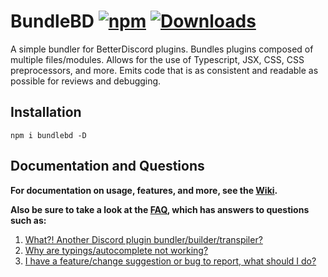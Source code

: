 # BundleBD [![npm][npm-badge]][npm-link] [![Downloads][downloads-badge]][npm-link]

[npm-badge]: https://img.shields.io/npm/v/bundlebd?color=%23d53639
[npm-link]: https://www.npmjs.com/package/bundlebd
[downloads-badge]: https://img.shields.io/npm/dt/bundlebd?color=%238956ff

A simple bundler for BetterDiscord plugins. Bundles plugins composed of multiple files/modules. Allows for the use of Typescript, JSX, CSS, CSS preprocessors, and more. Emits code that is as consistent and readable as possible for reviews and debugging.

## Installation

```
npm i bundlebd -D
```

## Documentation and Questions

**For documentation on usage, features, and more, see the [Wiki](https://github.com/Neodymium7/BundleBD/wiki).**

**Also be sure to take a look at the [FAQ](https://github.com/Neodymium7/BundleBD/wiki/FAQ), which has answers to questions such as:**

1.  [What?! Another Discord plugin bundler/builder/transpiler?](https://github.com/Neodymium7/BundleBD/wiki/FAQ#1-what-another-discord-plugin-bundlerbuildertranspiler-arent-there-a-few-of-those-already)
2.  [Why are typings/autocomplete not working?](https://github.com/Neodymium7/BundleBD/wiki/FAQ#2-why-are-typingsautocomplete-not-working)
3.  [I have a feature/change suggestion or bug to report, what should I do?](https://github.com/Neodymium7/BundleBD/wiki/FAQ#3-i-have-a-featurechange-suggestion-or-bug-to-report-what-should-i-do)

